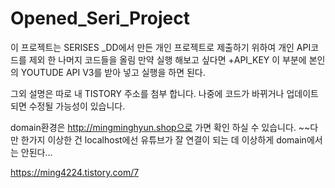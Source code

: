 # Opened_Seri_Project
이 프로젝트는 SERISES _DD에서 만든 개인 프로젝트로 제출하기 위하여 개인 API코드를 제외 한 나머지 코드들을 올림 만약 실행 해보고 싶다면
+API_KEY 이 부분에 본인의 YOUTUDE API V3를 받아 넣고 실행을 하면 된다.

그외 설명은 따로 내 TISTORY 주소를 첨부 합니다.
나중에 코드가 바뀌거나 업데이트 되면 수정될 가능성이 있습니다.

domain환경은 http://mingminghyun.shop으로 가면 확인 하실 수 있습니다.
~~다만 한가지 이상한 건 localhost에선 유튜브가 잘 연결이 되는 데 이상하게 domain에서는 안된다...

https://ming4224.tistory.com/7
